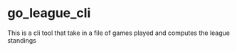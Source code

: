 # go_league_cli
This is a cli tool that take in a file of games played and computes the league standings
